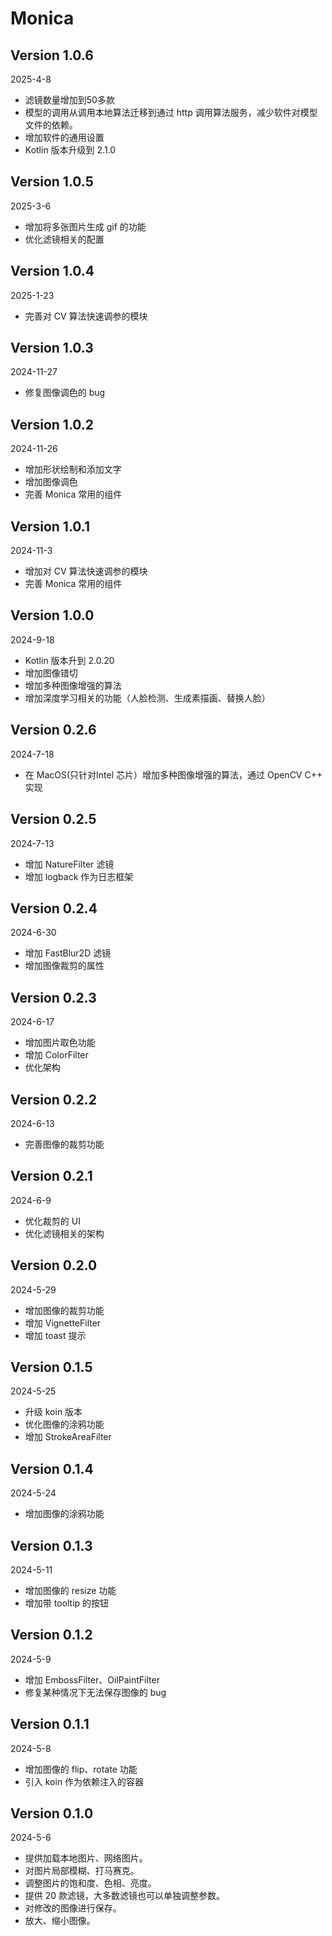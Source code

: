 Monica
===

Version 1.0.6
---
2025-4-8
* 滤镜数量增加到50多款
* 模型的调用从调用本地算法迁移到通过 http 调用算法服务，减少软件对模型文件的依赖。
* 增加软件的通用设置
* Kotlin 版本升级到 2.1.0

Version 1.0.5
---
2025-3-6
* 增加将多张图片生成 gif 的功能
* 优化滤镜相关的配置

Version 1.0.4
---
2025-1-23
* 完善对 CV 算法快速调参的模块

Version 1.0.3
---
2024-11-27
* 修复图像调色的 bug

Version 1.0.2
---
2024-11-26
* 增加形状绘制和添加文字
* 增加图像调色
* 完善 Monica 常用的组件

Version 1.0.1
---
2024-11-3
* 增加对 CV 算法快速调参的模块
* 完善 Monica 常用的组件

Version 1.0.0
---
2024-9-18
* Kotlin 版本升到 2.0.20
* 增加图像错切
* 增加多种图像增强的算法
* 增加深度学习相关的功能（人脸检测、生成素描画、替换人脸）

Version 0.2.6
---
2024-7-18
* 在 MacOS(只针对Intel 芯片）增加多种图像增强的算法，通过 OpenCV C++ 实现

Version 0.2.5
---
2024-7-13
* 增加 NatureFilter 滤镜
* 增加 logback 作为日志框架

Version 0.2.4
---
2024-6-30
* 增加 FastBlur2D 滤镜
* 增加图像裁剪的属性

Version 0.2.3
---
2024-6-17
* 增加图片取色功能
* 增加 ColorFilter
* 优化架构

Version 0.2.2
---
2024-6-13
* 完善图像的裁剪功能

Version 0.2.1
---
2024-6-9
* 优化裁剪的 UI
* 优化滤镜相关的架构

Version 0.2.0
---
2024-5-29
* 增加图像的裁剪功能
* 增加 VignetteFilter
* 增加 toast 提示

Version 0.1.5
---
2024-5-25
* 升级 koin 版本
* 优化图像的涂鸦功能
* 增加 StrokeAreaFilter

Version 0.1.4
---
2024-5-24
* 增加图像的涂鸦功能

Version 0.1.3
---
2024-5-11
* 增加图像的 resize 功能
* 增加带 tooltip 的按钮

Version 0.1.2
---
2024-5-9
* 增加 EmbossFilter、OilPaintFilter
* 修复某种情况下无法保存图像的 bug

Version 0.1.1
---
2024-5-8
* 增加图像的 flip、rotate 功能
* 引入 koin 作为依赖注入的容器

Version 0.1.0
---
2024-5-6
* 提供加载本地图片、网络图片。
* 对图片局部模糊、打马赛克。
* 调整图片的饱和度、色相、亮度。
* 提供 20 款滤镜，大多数滤镜也可以单独调整参数。
* 对修改的图像进行保存。
* 放大、缩小图像。